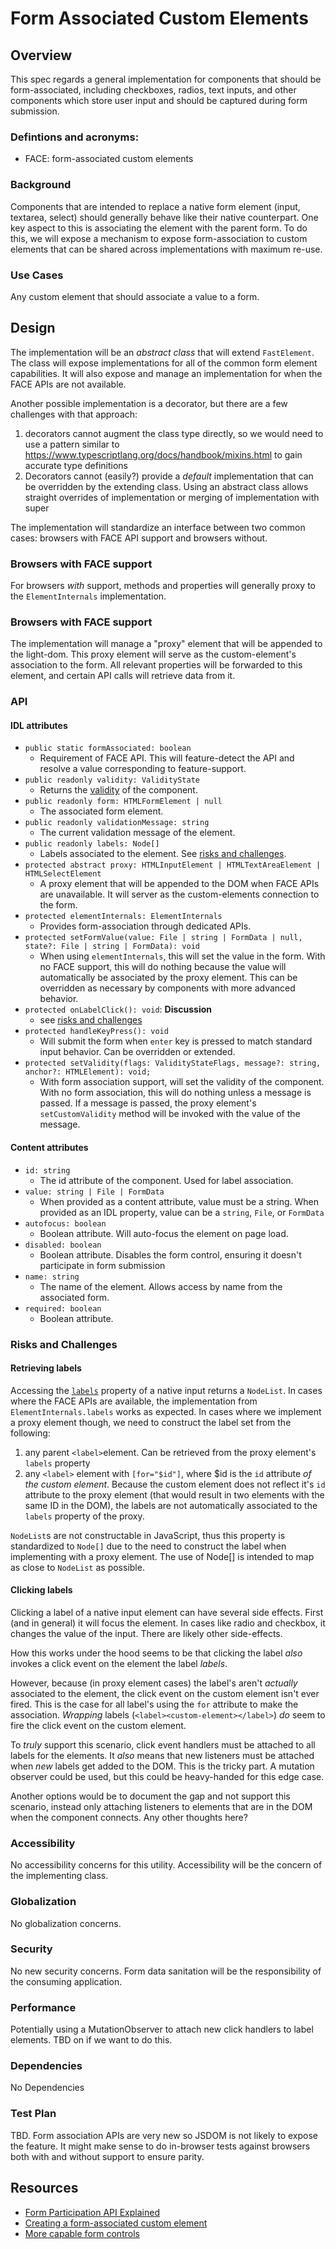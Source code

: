 # Form Associated Custom Elements

## Overview
This spec regards a general implementation for components that should be form-associated, including checkboxes, radios, text inputs, and other components which store user input and should be captured during form submission.

### Defintions and acronyms:
- FACE: form-associated custom elements

### Background
Components that are intended to replace a native form element (input, textarea, select) should generally behave like their native counterpart. One key aspect to this is associating the element with the parent form. To do this, we will expose a mechanism to expose form-association to custom elements that can be shared across implementations with maximum re-use.

### Use Cases
Any custom element that should associate a value to a form.

## Design
The implementation will be an *abstract class* that will extend `FastElement`. The class will expose implementations for all of the common form element capabilities. It will also expose and manage an implementation for when the FACE APIs are not available.

Another possible implementation is a decorator, but there are a few challenges with that approach:
  1. decorators cannot augment the class type directly, so we would need to use a pattern similar to https://www.typescriptlang.org/docs/handbook/mixins.html to gain accurate type definitions
  2. Decorators cannot (easily?) provide a *default* implementation that can be overridden by the extending class. Using an abstract class allows straight overrides of implementation or merging of implementation with super

The implementation will standardize an interface between two common cases: browsers with FACE API support and browsers without.

### Browsers with FACE support
For browsers *with* support, methods and properties will generally proxy to the `ElementInternals` implementation.

### Browsers with FACE support
The implementation will manage a "proxy" element that will be appended to the light-dom. This proxy element will serve as the custom-element's association to the form. All relevant properties will be forwarded to this element, and certain API calls will retrieve data from it.

### API
#### IDL attributes
- `public static formAssociated: boolean`
  - Requirement of FACE API. This will feature-detect the API and resolve a value corresponding to feature-support.
- `public readonly validity: ValidityState`
  - Returns the [validity](https://developer.mozilla.org/en-US/docs/Web/API/ValidityState) of the component.
- `public readonly form: HTMLFormElement | null`
  - The associated form element.
- `public readonly validationMessage: string`
  - The current validation message of the element.
- `public readonly labels: Node[]`
  - Labels associated to the element. See [risks and challenges](#retrieving-labels).
- `protected abstract proxy: HTMLInputElement | HTMLTextAreaElement | HTMLSelectElement`
  - A proxy element that will be appended to the DOM when FACE APIs are unavailable. It will server as the custom-elements connection to the form.
- `protected elementInternals: ElementInternals`
  - Provides form-association through dedicated APIs.
- `protected setFormValue(value: File | string | FormData | null, state?: File | string | FormData): void`
  - When using `elementInternals`, this will set the value in the form. With no FACE support, this will do nothing because the value will automatically be associated by the proxy element. This can be overridden as necessary by components with more advanced behavior.
- `protected onLabelClick(): void`: **Discussion**
  - see [risks and challenges](#clicking-labels)
- `protected handleKeyPress(): void`
  - Will submit the form when `enter` key is pressed to match standard input behavior. Can be overridden or extended.
- `protected setValidity(flags: ValidityStateFlags, message?: string, anchor?: HTMLElement): void;`
  - With form association support, will set the validity of the component. With no form association, this will do nothing unless a message is passed. If a message is passed, the proxy element's `setCustomValidity` method will be invoked with the value of the message.

#### Content attributes
- `id: string`
  - The id attribute of the component. Used for label association.
- `value: string | File | FormData`
  - When provided as a content attribute, value must be a string. When provided as an IDL property, value can be a `string`, `File`, or `FormData`
- `autofocus: boolean`
  - Boolean attribute. Will auto-focus the element on page load.
- `disabled: boolean`
  - Boolean attribute. Disables the form control, ensuring it doesn't participate in form submission
- `name: string`
  - The name of the element. Allows access by name from the associated form.
- `required: boolean`
  - Boolean attribute.

### Risks and Challenges

#### Retrieving labels
Accessing the [`labels`](https://developer.mozilla.org/en-US/docs/Web/API/HTMLInputElement/labels) property of a native input returns a `NodeList`. In cases where the FACE APIs are available, the implementation from `ElementInternals.labels` works as expected. In cases where we implement a proxy element though, we need to construct the label set from the following:
  1. any parent `<label>`element. Can be retrieved from the proxy element's `labels` property
  2. any `<label>` element with `[for="$id"]`, where $id is the `id` attribute *of the custom element*. Because the custom element does not reflect it's `id` attribute to the proxy element (that would result in two elements with the same ID in the DOM), the labels are not automatically associated to the `labels` property of the proxy.

`NodeList`s are not constructable in JavaScript, thus this property is standardized to `Node[]` due to the need to construct the label when implementing with a proxy element. The use of Node[] is intended to map as close to `NodeList` as possible.

#### Clicking labels
Clicking a label of a native input element can have several side effects. First (and in general) it will focus the element. In cases like radio and checkbox, it changes the value of the input. There are likely other side-effects.

How this works under the hood seems to be that clicking the label *also* invokes a click event on the element the label *labels*.

However, because (in proxy element cases) the label's aren't *actually* associated to the element, the click event on the custom element isn't ever fired. This is the case for all label's using the `for` attribute to make the association. *Wrapping* labels (`<label><custom-element></label>`) *do* seem to fire the click event on the custom element.

To *truly* support this scenario, click event handlers must be attached to all labels for the elements. It *also* means that new listeners must be attached when *new* labels get added to the DOM. This is the tricky part. A mutation observer could be used, but this could be heavy-handed for this edge case. 

Another options would be to document the gap and not support this scenario, instead only attaching listeners to elements that are in the DOM when the component connects. Any other thoughts here?

### Accessibility

No accessibility concerns for this utility. Accessibility will be the concern of the implementing class.

### Globalization

No globalization concerns.

### Security

No new security concerns. Form data sanitation will be the responsibility of the consuming application.

### Performance

Potentially using a MutationObserver to attach new click handlers to label elements. TBD on if we want to do this.

### Dependencies

No Dependencies

### Test Plan

TBD. Form association APIs are very new so JSDOM is not likely to expose the feature. It might make sense to do in-browser tests against browsers both with and without support to ensure parity.


## Resources
- [Form Participation API Explained](https://docs.google.com/document/d/1JO8puctCSpW-ZYGU8lF-h4FWRIDQNDVexzHoOQ2iQmY/edit?pli=1)
- [Creating a form-associated custom element](https://html.spec.whatwg.org/multipage/custom-elements.html#custom-elements-face-example)
- [More capable form controls](https://web.dev/more-capable-form-controls/)